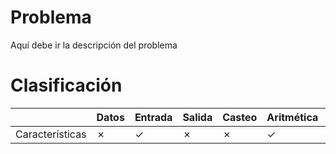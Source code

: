 # Problema
Aquí debe ir la descripción del problema
# Clasificación
|  | Datos | Entrada | Salida | Casteo | Aritmética | Relacionales | Lógicos | Condicionales | Ciclo | Matrices | Funciones |
|----------|-------|---------|--------|--------|------------|--------------|---------|---------------|-------|----------|-----------|
| Características | ✗ | ✓ | ✗ | ✗ | ✓ | ✗ | ✗ | ✗ | ✗ | ✗ | ✓ |
